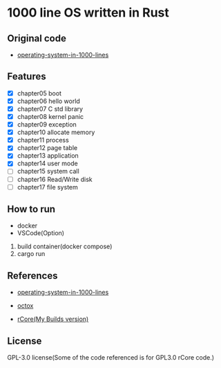 # 1000 line OS written in Rust

## Original code

- [operating-system-in-1000-lines](https://github.com/nuta/operating-system-in-1000-lines)

## Features

- [x] chapter05 boot
- [x] chapter06 hello world
- [x] chapter07 C std library
- [x] chapter08 kernel panic
- [x] chapter09 exception
- [x] chapter10 allocate memory
- [x] chapter11 process
- [x] chapter12 page table
- [x] chapter13 application
- [x] chapter14 user mode
- [ ] chapter15 system call
- [ ] chapter16 Read/Write disk
- [ ] chapter17 file system

## How to run

- docker
- VSCode(Option)

1. build container(docker compose)
2. cargo run

## References

- [operating-system-in-1000-lines](https://github.com/nuta/operating-system-in-1000-lines)

- [octox](https://github.com/o8vm/octox)
- [rCore(My Builds version)](https://github.com/SARDONYX-sard/My-rCore-Tutorial-v3)

## License

GPL-3.0 license(Some of the code referenced is for GPL3.0 rCore code.)
